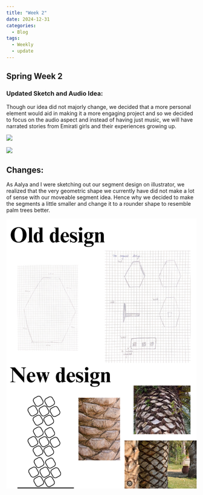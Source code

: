 ```yaml
---
title: "Week 2"
date: 2024-12-31
categories:
  - Blog
tags:
  - Weekly
  - update
---
```


## Spring Week 2

### Updated Sketch and Audio Idea:

Though our idea did not majorly change, we decided that a more personal element would aid in making it a more engaging project and so we decided to focus on the audio aspect and instead of having just music, we will have narrated stories from Emirati girls and their experiences growing up.


![](/assets/images/sketcha.jpg)

![](/assets/images/sketchb.jpg)

## Changes: 

As Aalya and I were sketching out our segment design on illustrator, we realized that the very geometric shape we currently have did not make a lot of sense with our moveable segment idea. Hence why we decided to make the segments a little smaller and change it to a rounder shape to resemble palm trees better. 

![](/assets/images/Olddesign.jpg)

